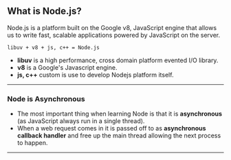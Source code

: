 What is Node.js?
---------------
Node.js is a platform built on the Google v8, JavaScript engine that allows us to write fast, scalable applications powered by JavaScript on the server.

```
libuv + v8 + js, c++ = Node.js
```

- **libuv** is a high performance, cross domain platform evented I/O library.
- **v8** is a Google's Javascript engine.
- **js, c++** custom is use to develop Nodejs platform itself.
___

### Node is Asynchronous
- The most important thing when learning Node is that it is **asynchronous** (as JavaScript always run in a single thread).
- When a web request comes in it is passed off to as **asynchronous callback handler** and free up the main thread allowing the next process to happen.

___
